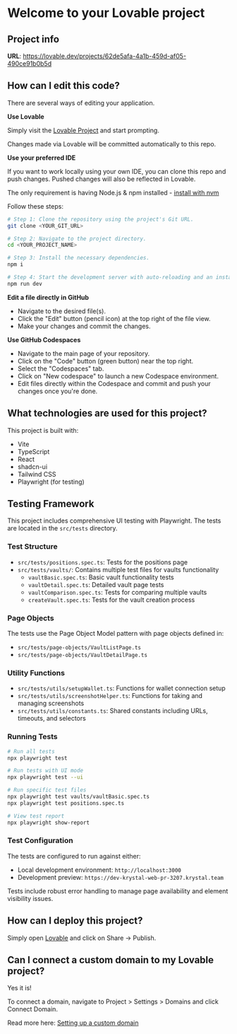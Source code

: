 
# Welcome to your Lovable project

## Project info

**URL**: https://lovable.dev/projects/62de5afa-4a1b-459d-af05-490ce91b0b5d

## How can I edit this code?

There are several ways of editing your application.

**Use Lovable**

Simply visit the [Lovable Project](https://lovable.dev/projects/62de5afa-4a1b-459d-af05-490ce91b0b5d) and start prompting.

Changes made via Lovable will be committed automatically to this repo.

**Use your preferred IDE**

If you want to work locally using your own IDE, you can clone this repo and push changes. Pushed changes will also be reflected in Lovable.

The only requirement is having Node.js & npm installed - [install with nvm](https://github.com/nvm-sh/nvm#installing-and-updating)

Follow these steps:

```sh
# Step 1: Clone the repository using the project's Git URL.
git clone <YOUR_GIT_URL>

# Step 2: Navigate to the project directory.
cd <YOUR_PROJECT_NAME>

# Step 3: Install the necessary dependencies.
npm i

# Step 4: Start the development server with auto-reloading and an instant preview.
npm run dev
```

**Edit a file directly in GitHub**

- Navigate to the desired file(s).
- Click the "Edit" button (pencil icon) at the top right of the file view.
- Make your changes and commit the changes.

**Use GitHub Codespaces**

- Navigate to the main page of your repository.
- Click on the "Code" button (green button) near the top right.
- Select the "Codespaces" tab.
- Click on "New codespace" to launch a new Codespace environment.
- Edit files directly within the Codespace and commit and push your changes once you're done.

## What technologies are used for this project?

This project is built with:

- Vite
- TypeScript
- React
- shadcn-ui
- Tailwind CSS
- Playwright (for testing)

## Testing Framework

This project includes comprehensive UI testing with Playwright. The tests are located in the `src/tests` directory.

### Test Structure

- `src/tests/positions.spec.ts`: Tests for the positions page
- `src/tests/vaults/`: Contains multiple test files for vaults functionality
  - `vaultBasic.spec.ts`: Basic vault functionality tests
  - `vaultDetail.spec.ts`: Detailed vault page tests
  - `vaultComparison.spec.ts`: Tests for comparing multiple vaults
  - `createVault.spec.ts`: Tests for the vault creation process

### Page Objects

The tests use the Page Object Model pattern with page objects defined in:
- `src/tests/page-objects/VaultListPage.ts`
- `src/tests/page-objects/VaultDetailPage.ts`

### Utility Functions

- `src/tests/utils/setupWallet.ts`: Functions for wallet connection setup
- `src/tests/utils/screenshotHelper.ts`: Functions for taking and managing screenshots
- `src/tests/utils/constants.ts`: Shared constants including URLs, timeouts, and selectors

### Running Tests

```bash
# Run all tests
npx playwright test

# Run tests with UI mode
npx playwright test --ui

# Run specific test files
npx playwright test vaults/vaultBasic.spec.ts
npx playwright test positions.spec.ts

# View test report
npx playwright show-report
```

### Test Configuration

The tests are configured to run against either:
- Local development environment: `http://localhost:3000`
- Development preview: `https://dev-krystal-web-pr-3207.krystal.team`

Tests include robust error handling to manage page availability and element visibility issues.

## How can I deploy this project?

Simply open [Lovable](https://lovable.dev/projects/62de5afa-4a1b-459d-af05-490ce91b0b5d) and click on Share -> Publish.

## Can I connect a custom domain to my Lovable project?

Yes it is!

To connect a domain, navigate to Project > Settings > Domains and click Connect Domain.

Read more here: [Setting up a custom domain](https://docs.lovable.dev/tips-tricks/custom-domain#step-by-step-guide)
